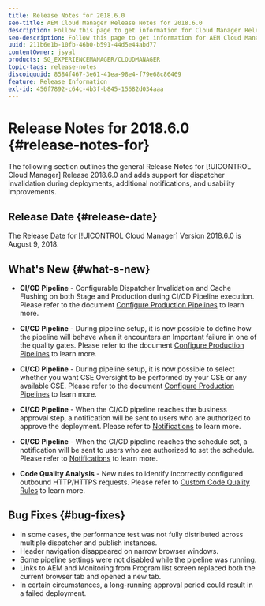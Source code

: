 ```yaml
---
title: Release Notes for 2018.6.0
seo-title: AEM Cloud Manager Release Notes for 2018.6.0
description: Follow this page to get information for Cloud Manager Release 2018.6.0.
seo-description: Follow this page to get information for AEM Cloud Manager Release 2018.6.0.
uuid: 211b6e1b-10fb-46b0-b591-44d5e44abd77
contentOwner: jsyal
products: SG_EXPERIENCEMANAGER/CLOUDMANAGER
topic-tags: release-notes
discoiquuid: 8584f467-3e61-41ea-98e4-f79e68c86469
feature: Release Information
exl-id: 456f7892-c64c-4b3f-b845-15682d034aaa
---
```

# Release Notes for 2018.6.0 {#release-notes-for}

The following section outlines the general Release Notes for [!UICONTROL Cloud Manager] Release 2018.6.0 and adds support for dispatcher invalidation during deployments, additional notifications, and usability improvements.

## Release Date {#release-date}

The Release Date for [!UICONTROL Cloud Manager] Version 2018.6.0 is August 9, 2018.

## What's New {#what-s-new}

* **CI/CD Pipeline** - Configurable Dispatcher Invalidation and Cache Flushing on both Stage and Production during CI/CD Pipeline execution. Please refer to the document [Configure Production Pipelines](/help/using/production-pipelines.md) to learn more.

* **CI/CD Pipeline** - During pipeline setup, it is now possible to define how the pipeline will behave when it encounters an Important failure in one of the quality gates. Please refer to the document [Configure Production Pipelines](/help/using/production-pipelines.md) to learn more.  

* **CI/CD Pipeline** - During pipeline setup, it is now possible to select whether you want CSE Oversight to be performed by your CSE or any available CSE. Please refer to the document [Configure Production Pipelines](/help/using/production-pipelines.md) to learn more.

* **CI/CD Pipeline** - When the CI/CD pipeline reaches the business approval step, a notification will be sent to users who are authorized to approve the deployment. Please refer to [Notifications](/help/using/notifications.md) to learn more.  

* **CI/CD Pipeline** - When the CI/CD pipeline reaches the schedule set, a notification will be sent to users who are authorized to set the schedule. Please refer to [Notifications](/help/using/notifications.md) to learn more.  

* **Code Quality Analysis** - New rules to identify incorrectly configured outbound HTTP/HTTPS requests. Please refer to [Custom Code Quality Rules](/help/using/custom-code-quality-rules.md) to learn more.

## Bug Fixes {#bug-fixes}

* In some cases, the performance test was not fully distributed across multiple dispatcher and publish instances.
* Header navigation disappeared on narrow browser windows.
* Some pipeline settings were not disabled while the pipeline was running.
* Links to AEM and Monitoring from Program list screen replaced both the current browser tab and opened a new tab.
* In certain circumstances, a long-running approval period could result in a failed deployment.
